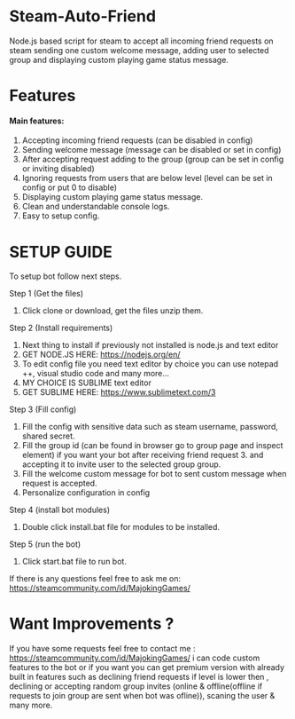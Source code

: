 # Steam-Auto-Friend
Node.js based script for steam to accept all incoming friend requests on steam sending one custom welcome message, adding user to selected group and displaying custom playing game status message.

# Features

#### Main features: 

1. Accepting incoming friend requests (can be disabled in config)
2. Sending welcome message (message can be disabled or set in config)
3. After accepting request adding to the group (group can be set in config or inviting disabled)
4. Ignoring requests from users that are below <x> level (level can be set in config or put 0 to disable)
5. Displaying custom playing game status message.
6. Clean and understandable console logs.
7. Easy to setup config.


# SETUP GUIDE

To setup bot follow next steps.

Step 1 (Get the files)
1. Click clone or download, get the files unzip them. 

Step 2 (Install requirements)
1. Next thing to install if previously not installed is node.js and text editor
2. GET NODE.JS HERE: https://nodejs.org/en/
3. To edit config file you need text editor by choice you can use notepad ++, visual studio code and many more...
4. MY CHOICE IS SUBLIME text editor
5. GET SUBLIME HERE: https://www.sublimetext.com/3

Step 3 (Fill config)
1. Fill the config with sensitive data such as steam username, password, shared secret.
2. Fill the group id (can be found in browser go to group page and inspect element) if you want your bot after receiving friend request 3. and accepting it to invite user to the selected group group.
4. Fill the welcome custom message for bot to sent custom message when request is accepted.
5. Personalize configuration in config

Step 4 (install bot modules)
1. Double click install.bat file for modules to be installed.

Step 5 (run the bot)
1. Click start.bat file to run bot.

If there is any questions feel free to ask me on: https://steamcommunity.com/id/MajokingGames/

# Want Improvements ?

If you have some requests feel free to contact me : https://steamcommunity.com/id/MajokingGames/ i can code custom features to the bot or if you want you can get premium version with already built in features such as declining friend requests if level is lower then <x>, declining or accepting random group invites (online & offline(offline if requests to join group are sent when bot was ofline)), scaning the user & many more.

